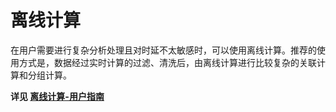 # 离线计算

在用户需要进行复杂分析处理且对时延不太敏感时，可以使用离线计算。推荐的使用方式是，数据经过实时计算的过滤、清洗后，由离线计算进行比较复杂的关联计算和分组计算。

__详见 [离线计算-用户指南](../../batch-processing/detail.md)__
